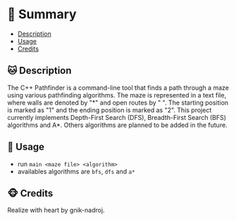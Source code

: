 ﻿# <a name='TOC'>🐼 Summary</a>

* [Description](#Description)
* [Usage](#Usage)
* [Credits](#credits)

## <a name='Description'>🐱 Description</a>
The C++ Pathfinder is a command-line tool that finds a path through a maze using various pathfinding algorithms. The maze is represented in a text file, where walls are denoted by "\*" and open routes by " ". The starting position is marked as "1" and the ending position is marked as "2". This project currently implements Depth-First Search (DFS), Breadth-First Search (BFS) algorithms and A\*. Others algorithms are planned to be added in the future.

## <a name='Usage'>🦄 Usage</a>
* run `main <maze file> <algorithm>`
* availables algorithms are `bfs`, `dfs` and `a*`

## <a name='credits'>🐵 Credits</a>
Realize with heart by gnik-nadroj.
